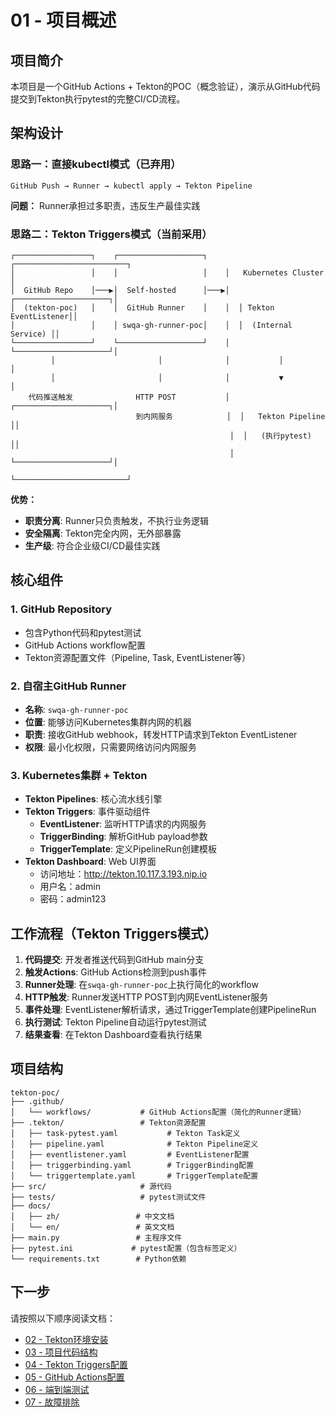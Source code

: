# 01 - 项目概述

## 项目简介

本项目是一个GitHub Actions + Tekton的POC（概念验证），演示从GitHub代码提交到Tekton执行pytest的完整CI/CD流程。

## 架构设计

### 思路一：直接kubectl模式（已弃用）
```
GitHub Push → Runner → kubectl apply → Tekton Pipeline
```
**问题：** Runner承担过多职责，违反生产最佳实践

### 思路二：Tekton Triggers模式（当前采用）
```
┌─────────────────┐    ┌───────────────────┐    ┌─────────────────────────┐
│                 │    │                   │    │   Kubernetes Cluster   │
│  GitHub Repo    │───▶│  Self-hosted      │───▶│  ┌─────────────────────┐│
│  (tekton-poc)   │    │  GitHub Runner    │    │  │ Tekton EventListener││
│                 │    │ swqa-gh-runner-poc│    │  │  (Internal Service) ││
└─────────────────┘    └───────────────────┘    │  └─────────────────────┘│
         │                       │              │           │             │
         │                       │              │           ▼             │
    代码推送触发              HTTP POST           │  ┌─────────────────────┐│
                            到内网服务            │  │   Tekton Pipeline   ││
                                                 │  │   (执行pytest)      ││
                                                 │  └─────────────────────┘│
                                                 └─────────────────────────┘
```

**优势：**
- **职责分离**: Runner只负责触发，不执行业务逻辑
- **安全隔离**: Tekton完全内网，无外部暴露
- **生产级**: 符合企业级CI/CD最佳实践

## 核心组件

### 1. GitHub Repository
- 包含Python代码和pytest测试
- GitHub Actions workflow配置
- Tekton资源配置文件（Pipeline, Task, EventListener等）

### 2. 自宿主GitHub Runner
- **名称**: `swqa-gh-runner-poc`
- **位置**: 能够访问Kubernetes集群内网的机器
- **职责**: 接收GitHub webhook，转发HTTP请求到Tekton EventListener
- **权限**: 最小化权限，只需要网络访问内网服务

### 3. Kubernetes集群 + Tekton
- **Tekton Pipelines**: 核心流水线引擎
- **Tekton Triggers**: 事件驱动组件
  - **EventListener**: 监听HTTP请求的内网服务
  - **TriggerBinding**: 解析GitHub payload参数
  - **TriggerTemplate**: 定义PipelineRun创建模板
- **Tekton Dashboard**: Web UI界面
  - 访问地址：http://tekton.10.117.3.193.nip.io
  - 用户名：admin
  - 密码：admin123

## 工作流程（Tekton Triggers模式）

1. **代码提交**: 开发者推送代码到GitHub main分支
2. **触发Actions**: GitHub Actions检测到push事件
3. **Runner处理**: 在`swqa-gh-runner-poc`上执行简化的workflow
4. **HTTP触发**: Runner发送HTTP POST到内网EventListener服务
5. **事件处理**: EventListener解析请求，通过TriggerTemplate创建PipelineRun
6. **执行测试**: Tekton Pipeline自动运行pytest测试
7. **结果查看**: 在Tekton Dashboard查看执行结果

## 项目结构

```
tekton-poc/
├── .github/
│   └── workflows/           # GitHub Actions配置（简化的Runner逻辑）
├── .tekton/                 # Tekton资源配置
│   ├── task-pytest.yaml           # Tekton Task定义
│   ├── pipeline.yaml              # Tekton Pipeline定义
│   ├── eventlistener.yaml         # EventListener配置
│   ├── triggerbinding.yaml        # TriggerBinding配置
│   └── triggertemplate.yaml       # TriggerTemplate配置
├── src/                     # 源代码
├── tests/                   # pytest测试文件
├── docs/
│   ├── zh/                 # 中文文档
│   └── en/                 # 英文文档
├── main.py                 # 主程序文件
├── pytest.ini             # pytest配置（包含标签定义）
└── requirements.txt        # Python依赖
```

## 下一步

请按照以下顺序阅读文档：

- [02 - Tekton环境安装](./02-Tekton环境安装.md)
- [03 - 项目代码结构](./03-项目代码结构.md)
- [04 - Tekton Triggers配置](./04-Tekton-Triggers配置.md)
- [05 - GitHub Actions配置](./05-GitHub-Actions配置.md)
- [06 - 端到端测试](./06-端到端测试.md)
- [07 - 故障排除](./07-故障排除.md)
